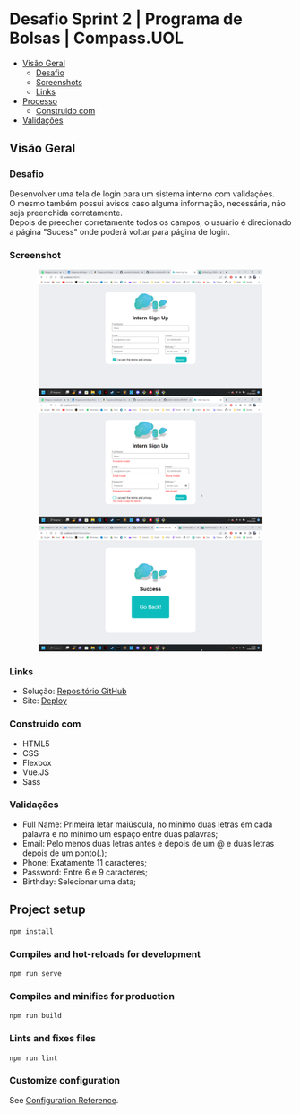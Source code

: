 # Desafio Sprint 2 | Programa de Bolsas | Compass.UOL

- [Visão Geral](#visão-geral)
  - [Desafio](#desafio)
  - [Screenshots](#screenshot)
  - [Links](#links)
- [Processo](#processo)
  - [Construido com](#construido-com)
- [Validações](#validações)

## Visão Geral

### Desafio

Desenvolver uma tela de login para um sistema interno com validações.<br/>
O mesmo também possui avisos caso alguma informação, necessária, não seja preenchida corretamente.<br/>
Depois de preecher corretamente todos os campos, o usuário é direcionado a página "Sucess" onde poderá voltar para página de login.

### Screenshot
<div align="center">
    <img src="./src/assets/screenshot.png" width="400px">
    <img src="./src/assets/screenshot2.png" width="400px">
    <img src="./src/assets/screenshot3.png" width="400px">
</div>

### Links

- Solução: [Repositório GitHub](https://github.com/joaoatreto27/desafio_compass_2)
- Site: <a href="https://desafio-compass-vue.netlify.app/#/" target="_blank">Deploy</a>

### Construido com

- HTML5
- CSS
- Flexbox
- Vue.JS
- Sass


### Validações

- Full Name: Primeira letar maiúscula, no mínimo duas letras em cada palavra e no mínimo um espaço entre duas palavras;
- Email: Pelo menos duas letras antes e depois de um @ e duas letras depois de um ponto(.);
- Phone: Exatamente 11 caracteres;
- Password: Entre 6 e 9 caracteres;
- Birthday: Selecionar uma data;

## Project setup
```
npm install
```

### Compiles and hot-reloads for development
```
npm run serve
```

### Compiles and minifies for production
```
npm run build
```

### Lints and fixes files
```
npm run lint
```

### Customize configuration
See [Configuration Reference](https://cli.vuejs.org/config/).
